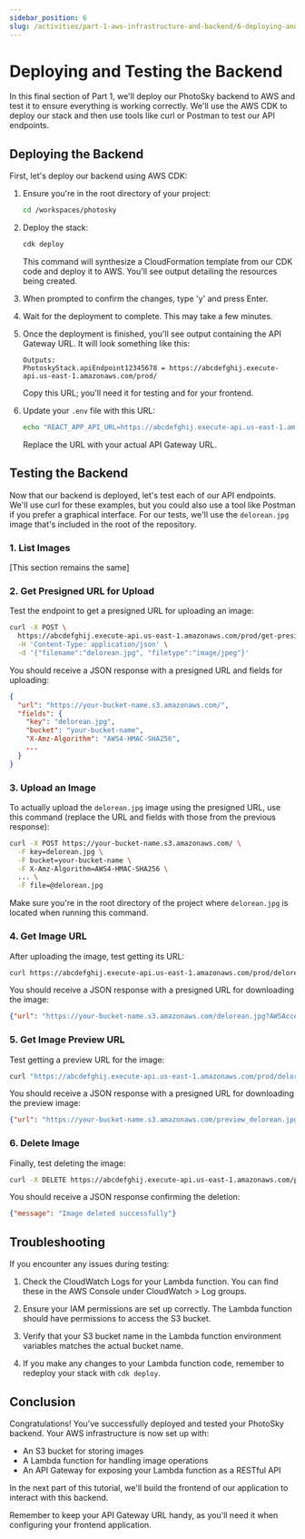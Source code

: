 ```yaml
---
sidebar_position: 6
slug: /activities/part-1-aws-infrastructure-and-backend/6-deploying-and-testing-backend
---
```


# Deploying and Testing the Backend

In this final section of Part 1, we'll deploy our PhotoSky backend to AWS and test it to ensure everything is working correctly. We'll use the AWS CDK to deploy our stack and then use tools like curl or Postman to test our API endpoints.

## Deploying the Backend

First, let's deploy our backend using AWS CDK:

1. Ensure you're in the root directory of your project:

   ```bash
   cd /workspaces/photosky
   ```

2. Deploy the stack:

   ```bash
   cdk deploy
   ```

   This command will synthesize a CloudFormation template from our CDK code and deploy it to AWS. You'll see output detailing the resources being created.

3. When prompted to confirm the changes, type 'y' and press Enter.

4. Wait for the deployment to complete. This may take a few minutes.

5. Once the deployment is finished, you'll see output containing the API Gateway URL. It will look something like this:

   ```
   Outputs:
   PhotoskyStack.apiEndpoint12345678 = https://abcdefghij.execute-api.us-east-1.amazonaws.com/prod/
   ```

   Copy this URL; you'll need it for testing and for your frontend.

6. Update your `.env` file with this URL:

   ```bash
   echo "REACT_APP_API_URL=https://abcdefghij.execute-api.us-east-1.amazonaws.com/prod" >> .env
   ```

   Replace the URL with your actual API Gateway URL.


## Testing the Backend

Now that our backend is deployed, let's test each of our API endpoints. We'll use curl for these examples, but you could also use a tool like Postman if you prefer a graphical interface. For our tests, we'll use the `delorean.jpg` image that's included in the root of the repository.

### 1. List Images

[This section remains the same]

### 2. Get Presigned URL for Upload

Test the endpoint to get a presigned URL for uploading an image:

```bash
curl -X POST \
  https://abcdefghij.execute-api.us-east-1.amazonaws.com/prod/get-presigned-url \
  -H 'Content-Type: application/json' \
  -d '{"filename":"delorean.jpg", "filetype":"image/jpeg"}'
```

You should receive a JSON response with a presigned URL and fields for uploading:

```json
{
  "url": "https://your-bucket-name.s3.amazonaws.com/",
  "fields": {
    "key": "delorean.jpg",
    "bucket": "your-bucket-name",
    "X-Amz-Algorithm": "AWS4-HMAC-SHA256",
    ...
  }
}
```

### 3. Upload an Image

To actually upload the `delorean.jpg` image using the presigned URL, use this command (replace the URL and fields with those from the previous response):

```bash
curl -X POST https://your-bucket-name.s3.amazonaws.com/ \
  -F key=delorean.jpg \
  -F bucket=your-bucket-name \
  -F X-Amz-Algorithm=AWS4-HMAC-SHA256 \
  ... \
  -F file=@delorean.jpg
```

Make sure you're in the root directory of the project where `delorean.jpg` is located when running this command.

### 4. Get Image URL

After uploading the image, test getting its URL:

```bash
curl https://abcdefghij.execute-api.us-east-1.amazonaws.com/prod/delorean.jpg
```

You should receive a JSON response with a presigned URL for downloading the image:

```json
{"url": "https://your-bucket-name.s3.amazonaws.com/delorean.jpg?AWSAccessKeyId=..."}
```

### 5. Get Image Preview URL

Test getting a preview URL for the image:

```bash
curl "https://abcdefghij.execute-api.us-east-1.amazonaws.com/prod/delorean.jpg?preview=true"
```

You should receive a JSON response with a presigned URL for downloading the preview image:

```json
{"url": "https://your-bucket-name.s3.amazonaws.com/preview_delorean.jpg?AWSAccessKeyId=..."}
```

### 6. Delete Image

Finally, test deleting the image:

```bash
curl -X DELETE https://abcdefghij.execute-api.us-east-1.amazonaws.com/prod/delete-image/delorean.jpg
```

You should receive a JSON response confirming the deletion:

```json
{"message": "Image deleted successfully"}
```

## Troubleshooting

If you encounter any issues during testing:

1. Check the CloudWatch Logs for your Lambda function. You can find these in the AWS Console under CloudWatch > Log groups.

2. Ensure your IAM permissions are set up correctly. The Lambda function should have permissions to access the S3 bucket.

3. Verify that your S3 bucket name in the Lambda function environment variables matches the actual bucket name.

4. If you make any changes to your Lambda function code, remember to redeploy your stack with `cdk deploy`.

## Conclusion

Congratulations! You've successfully deployed and tested your PhotoSky backend. Your AWS infrastructure is now set up with:

- An S3 bucket for storing images
- A Lambda function for handling image operations
- An API Gateway for exposing your Lambda function as a RESTful API

In the next part of this tutorial, we'll build the frontend of our application to interact with this backend.

Remember to keep your API Gateway URL handy, as you'll need it when configuring your frontend application.